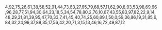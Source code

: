 4,92,75,26,61,38,58,52,91,44,73,63,27,65,79,68,57,11,62,90,8,93,53,98,69,66,96,28,77,51,94,30,64,23,18,5,34,54,78,80,2,76,10,67,43,55,83,97,82,22,9,14,48,29,21,81,39,95,47,70,33,7,41,45,40,74,25,60,89,1,50,0,59,36,86,19,31,85,6,84,32,24,99,37,88,35,17,56,42,20,71,3,15,13,46,16,72,49,87,12
